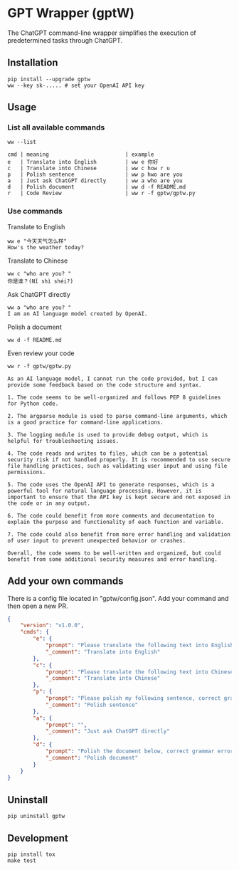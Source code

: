 # GPT Wrapper (gptW)

The ChatGPT command-line wrapper simplifies the execution of predetermined tasks through ChatGPT.

## Installation

```shell
pip install --upgrade gptw
ww --key sk-..... # set your OpenAI API key
```

## Usage

### List all available commands

```shell
ww --list

cmd | meaning                        | example
e   | Translate into English         | ww e 你好
c   | Translate into Chinese         | ww c how r u
p   | Polish sentence                | ww p hwo are you
a   | Just ask ChatGPT directly      | ww a who are you
d   | Polish document                | ww d -f README.md
r   | Code Review                    | ww r -f gptw/gptw.py
```

### Use commands

Translate to English

```shell
ww e "今天天气怎么样"
How's the weather today?
```

Translate to Chinese

```shell
ww c "who are you? "
你是谁？(Nǐ shì shéi?)
```

Ask ChatGPT directly

```shell
ww a "who are you? "
I am an AI language model created by OpenAI.
```

Polish a document

```shell
ww d -f README.md
```

Even review your code

```shell
ww r -f gptw/gptw.py

As an AI language model, I cannot run the code provided, but I can provide some feedback based on the code structure and syntax.

1. The code seems to be well-organized and follows PEP 8 guidelines for Python code.

2. The argparse module is used to parse command-line arguments, which is a good practice for command-line applications.

3. The logging module is used to provide debug output, which is helpful for troubleshooting issues.

4. The code reads and writes to files, which can be a potential security risk if not handled properly. It is recommended to use secure file handling practices, such as validating user input and using file permissions.

5. The code uses the OpenAI API to generate responses, which is a powerful tool for natural language processing. However, it is important to ensure that the API key is kept secure and not exposed in the code or in any output.

6. The code could benefit from more comments and documentation to explain the purpose and functionality of each function and variable.

7. The code could also benefit from more error handling and validation of user input to prevent unexpected behavior or crashes.

Overall, the code seems to be well-written and organized, but could benefit from some additional security measures and error handling.
```

## Add your own commands

There is a config file located in "gptw/config.json". Add your command and then open a new PR.

```json
{
    "version": "v1.0.0",
    "cmds": {
        "e": {
            "prompt": "Please translate the following text into English, and polish it to make it sound more natural and in line with native speaker conventions. Please refrain from providing any additional output beyond the translated text",
            "_comment": "Translate into English"
        },
        "c": {
            "prompt": "Please translate the following text into Chinese, and polish it to make it sound more natural and in line with native speaker conventions. Please refrain from providing any additional output beyond the translated text",
            "_comment": "Translate into Chinese"
        },
        "p": {
            "prompt": "Please polish my following sentence, correct grammar errors and make it sound more natural. Output language according to the original language",
            "_comment": "Polish sentence"
        },
        "a": {
            "prompt": "",
            "_comment": "Just ask ChatGPT directly"
        },
        "d": {
            "prompt": "Polish the document below, correct grammar errors, and make the document more complete",
            "_comment": "Polish document"
        }
    }
}
```

## Uninstall

```shell
pip uninstall gptw
```

## Development

```shell
pip install tox
make test
```
